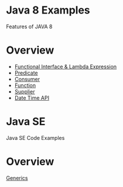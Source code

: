 # Java 8 Examples
 Features of JAVA 8
# Overview
* [Functional Interface & Lambda Expression](https://github.com/kubilaycicek/Java8-Examples/tree/master/FunctionalInterface)
* [Predicate](https://github.com/kubilaycicek/Java8-Examples/tree/master/Predicate)
* [Consumer](https://github.com/kubilaycicek/Java8-Examples/tree/master/Consumer)
* [Function](https://github.com/kubilaycicek/Java8-Examples/tree/master/Function)
* [Supplier](https://github.com/kubilaycicek/Java8-Examples/tree/master/Supplier)
* [Date Time API](https://github.com/kubilaycicek/Java8-Examples/tree/master/DateTimeAPI)

# Java SE
Java SE Code Examples
# Overview
[Generics](https://github.com/kubilaycicek/Java8-Examples/tree/master/Java%20SE/Generics/demo)
